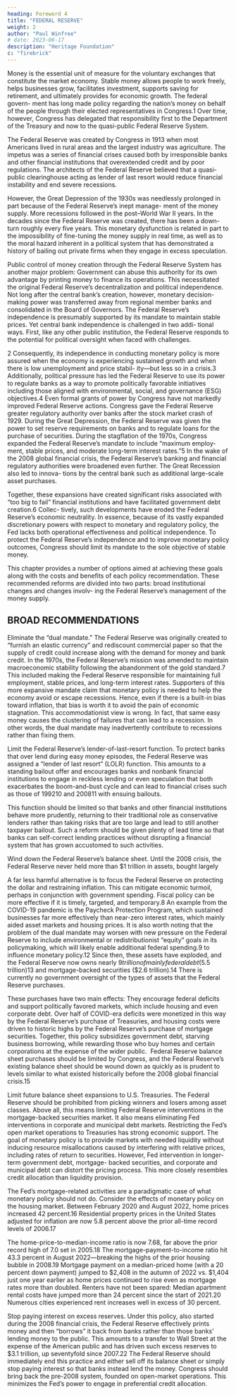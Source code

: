 ```yaml
---
heading: Foreword 4
title: "FEDERAL RESERVE"
weight: 2
author: "Paul Winfree"
# date: 2023-06-17
description: "Heritage Foundation"
c: "firebrick"
---
```




Money is the essential unit of measure for the voluntary exchanges that constitute the market economy. Stable money allows people to work freely, helps businesses grow, facilitates investment, supports saving for retirement, and ultimately provides for economic growth. The federal govern- ment has long made policy regarding the nation’s money on behalf of the people through their elected representatives in Congress.1 Over time, however, Congress has delegated that responsibility first to the Department of the Treasury and now to the quasi-public Federal Reserve System.

The Federal Reserve was created by Congress in 1913 when most Americans lived in rural areas and the largest industry was agriculture. The impetus was a series of financial crises caused both by irresponsible banks and other financial institutions that overextended credit and by poor regulations. The architects of the Federal Reserve believed that a quasi-public clearinghouse acting as lender of last resort would reduce financial instability and end severe recessions.

However, the Great Depression of the 1930s was needlessly prolonged in part because of the Federal Reserve’s inept manage- ment of the money supply. More recessions followed in the post–World War II years. In the decades since the Federal Reserve was created, there has been a down- turn roughly every five years. This monetary dysfunction is related in part to the impossibility of fine-tuning the money supply in real time, as well as to the moral hazard inherent in a political system that has demonstrated a history of bailing out private firms when they engage in excess speculation.

Public control of money creation through the Federal Reserve System has another major problem: Government can abuse this authority for its own advantage by printing money to finance its operations. This necessitated the original Federal Reserve’s decentralization and political independence. Not long after the central bank’s creation, however, monetary decision-making power was transferred away from regional member banks and consolidated in the Board of Governors. The Federal Reserve’s independence is presumably supported by its mandate to maintain stable prices. Yet central bank independence is challenged in two addi- tional ways. First, like any other public institution, the Federal Reserve responds to the potential for political oversight when faced with challenges.

2 Consequently, its independence in conducting monetary policy is more assured when the economy is
experiencing sustained growth and when there is low unemployment and price stabil-
ity—but less so in a crisis.3 Additionally, political pressure has led the Federal Reserve
to use its power to regulate banks as a way to promote politically favorable initiatives
including those aligned with environmental, social, and governance (ESG) objectives.4
Even formal grants of power by Congress have not markedly improved Federal
Reserve actions. Congress gave the Federal Reserve greater regulatory authority
over banks after the stock market crash of 1929. During the Great Depression, the
Federal Reserve was given the power to set reserve requirements on banks and to
regulate loans for the purchase of securities. During the stagflation of the 1970s,
Congress expanded the Federal Reserve’s mandate to include “maximum employ-
ment, stable prices, and moderate long-term interest rates.”5 In the wake of the
2008 global financial crisis, the Federal Reserve’s banking and financial regulatory
authorities were broadened even further. The Great Recession also led to innova-
tions by the central bank such as additional large-scale asset purchases.


Together, these expansions have created significant risks associated with “too big to fail” financial institutions and have facilitated government debt creation.6 Collec- tively, such developments have eroded the Federal Reserve’s economic neutrality. In essence, because of its vastly expanded discretionary powers with respect to monetary and regulatory policy, the Fed lacks both operational effectiveness and political independence. To protect the Federal Reserve’s independence and to improve monetary policy outcomes, Congress should limit its mandate to the sole objective of stable money.

This chapter provides a number of options aimed at achieving these goals along
with the costs and benefits of each policy recommendation. These recommended
reforms are divided into two parts: broad institutional changes and changes involv-
ing the Federal Reserve’s management of the money supply.



## BROAD RECOMMENDATIONS

Eliminate the “dual mandate.” The Federal Reserve was originally created to “furnish an elastic currency” and rediscount commercial paper so that the supply of credit could increase along with the demand for money and bank credit. In the 1970s, the Federal Reserve’s mission was amended to maintain macroeconomic stability following the abandonment of the gold standard.7 This included making the Federal Reserve responsible for maintaining full employment, stable prices, and long-term interest rates. Supporters of this more expansive mandate claim that monetary policy is needed to help the economy avoid or escape recessions. Hence, even if there is a built-in bias toward inflation, that bias is worth it to avoid the pain of economic stagnation. This accommodationist view is wrong. In fact, that same easy money causes the clustering of failures that can lead to a recession. In other words, the dual mandate may inadvertently contribute to recessions rather than fixing them.

Limit the Federal Reserve’s lender-of-last-resort function. To protect banks that over lend during easy money episodes, the Federal Reserve was assigned a “lender of last resort” (LOLR) function. This amounts to a standing bailout offer and encourages banks and nonbank financial institutions to engage in reckless lending or even speculation that both exacerbates the boom-and-bust cycle and can lead to financial crises such as those of 199210 and 200811 with ensuing bailouts.

This function should be limited so that banks and other financial
institutions behave more prudently, returning to their traditional role as
conservative lenders rather than taking risks that are too large and lead to
still another taxpayer bailout. Such a reform should be given plenty of lead
time so that banks can self-correct lending practices without disrupting a
financial system that has grown accustomed to such activities.

Wind down the Federal Reserve’s balance sheet. Until the 2008 crisis,
the Federal Reserve never held more than $1 trillion in assets, bought largely

A far less harmful alternative is to focus the Federal Reserve on protecting the dollar and restraining inflation. This can mitigate economic turmoil, perhaps in conjunction with government spending. Fiscal policy can be more effective if it is timely, targeted, and temporary.8 An example from the COVID-19 pandemic is the Paycheck Protection Program, which sustained businesses far more effectively than near-zero interest rates, which mainly aided asset markets and housing prices. It is also worth noting that the problem of the dual mandate may worsen with new pressure on the Federal Reserve to include environmental or redistributionist “equity” goals in its policymaking, which will likely enable additional federal spending.9 to influence monetary policy.12 Since then, these assets have exploded, and the Federal Reserve now owns nearly $9 trillion of mainly federal debt ($5.5 trillion)13 and mortgage-backed securities ($2.6 trillion).14 There is currently no government oversight of the types of assets that the Federal Reserve purchases.


These purchases have two main effects: They encourage federal deficits
and support politically favored markets, which include housing and even
corporate debt. Over half of COVID-era deficits were monetized in this way
by the Federal Reserve’s purchase of Treasuries, and housing costs were
driven to historic highs by the Federal Reserve’s purchase of mortgage
securities. Together, this policy subsidizes government debt, starving
business borrowing, while rewarding those who buy homes and certain
corporations at the expense of the wider public.
﻿
Federal Reserve balance sheet purchases should be limited by Congress,
and the Federal Reserve’s existing balance sheet should be wound down as
quickly as is prudent to levels similar to what existed historically before the
2008 global financial crisis.15

Limit future balance sheet expansions to U.S. Treasuries. The Federal Reserve should be prohibited from picking winners and losers among asset classes. Above all, this means limiting Federal Reserve interventions in the mortgage-backed securities market. It also means eliminating Fed interventions in corporate and municipal debt markets. Restricting the Fed’s open market operations to Treasuries has strong economic support. The goal of monetary policy is to provide markets with needed liquidity without inducing resource misallocations caused by interfering with relative prices, including rates of return to securities. However, Fed intervention in longer-term government debt, mortgage- backed securities, and corporate and municipal debt can distort the pricing process. This more closely resembles credit allocation than liquidity provision.


The Fed’s mortgage-related activities are a paradigmatic case of what
monetary policy should not do. Consider the effects of monetary policy on
the housing market. Between February 2020 and August 2022, home prices
increased 42 percent.16 Residential property prices in the United States
adjusted for inflation are now 5.8 percent above the prior all-time record
levels of 2006.17 

The home-price-to-median-income ratio is now 7.68, far above the prior record high of 7.0 set in 2005.18 The mortgage-payment-to-income ratio hit 43.3 percent in August 2022—breaking the highs of the prior
housing bubble in 2008.19 Mortgage payment on a median-priced home (with
a 20 percent down payment) jumped to $2,408 in the autumn of 2022 vs.
$1,404 just one year earlier as home prices continued to rise even as mortgage
rates more than doubled. Renters have not been spared: Median apartment
rental costs have jumped more than 24 percent since the start of 2021.20
Numerous cities experienced rent increases well in excess of 30 percent.

Stop paying interest on excess reserves. Under this policy, also started
during the 2008 financial crisis, the Federal Reserve effectively prints
money and then “borrows” it back from banks rather than those banks’
lending money to the public. This amounts to a transfer to Wall Street at
the expense of the American public and has driven such excess reserves
to $3.1 trillion, up seventyfold since 2007.22 The Federal Reserve should
immediately end this practice and either sell off its balance sheet or simply
stop paying interest so that banks instead lend the money. Congress should
bring back the pre-2008 system, founded on open-market operations. This
minimizes the Fed’s power to engage in preferential credit allocation.
